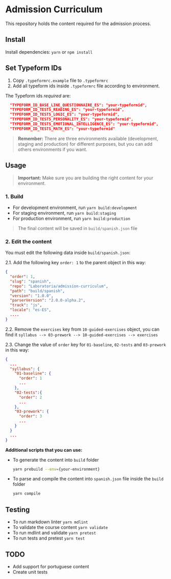 # Admission Curriculum

This repository holds the content required for the admission process.

## Install

Install dependencies: `yarn` or `npm install`

## Set Typeform IDs

1. Copy `.typeformrc.example` file to `.typeformrc`
2. Add all typeform ids inside `.typeformrc` file according to environment.

The Typeform ids _required_ are:

```json
  "TYPEFORM_ID_BASE_LINE_QUESTIONNAIRE_ES": "your-typeformid",
  "TYPEFORM_ID_TESTS_READING_ES": "your-typeformid",
  "TYPEFORM_ID_TESTS_LOGIC_ES": "your-typeformid",
  "TYPEFORM_ID_TESTS_PERSONALITY_ES": "your-typeformid",
  "TYPEFORM_ID_TESTS_EMOTIONAL_INTELLIGENCE_ES": "your-typeformid",
  "TYPEFORM_ID_TESTS_MATH_ES": "your-typeformid"
```

> __Remember:__ There are three environments available
> (development, staging and production) for different purposes, but you can add
> others environments if you want.


## Usage

> __Important:__ Make sure you are building the right content for your environment.

### 1. Build

- For development environment, run `yarn build:development`
- For staging environment, run `yarn build:staging`
- For production environment, run `yarn build:production`

> The final content will be saved in `build/spanish.json` file

### 2. Edit the content

You must edit the following data inside `build/spanish.json`:

2.1. Add the following key `order: 1` to the parent object in this way:

```json
{
  "order": 1,
  "slug": "spanish",
  "repo": "Laboratoria/admission-curriculum",
  "path": "build/spanish",
  "version": "1.0.0",
  "parserVersion": "2.0.0-alpha.2",
  "track": "js",
  "locale": "es-ES",
  ....
}
```

2.2. Remove the `exercises` key from `10-guided-exercises` object, you can find it
`syllabus --> 03-prework --> 10-guided-exercises --> exercises`

2.3. Change the value of `order` key for `01-baseline`, `02-tests` and `03-prework` in this way:

```json
{
  ...
  "syllabus": {
    "01-baseline": {
      "order": 1
      ...
    },
    "02-tests":{
      "order": 2
      ...
    },
    "03-prework": {
      "order": 3
      ...
    }
  }
  ...
}
```
__Additional scripts that you can use:__

- To generate the content into `build` folder

  ```bash
  yarn prebuild --env={your-environment}
  ```
- To parse and compile the content into `spanish.json` file inside the `build` folder

  ```bash
  yarn compile
  ```

## Testing

- To run markdown linter `yarn mdlint`
- To validate the course content `yarn validate`
- To run mdlint and validate `yarn pretest`
- To run tests and pretest `yarn test`

## TODO

- Add support for portuguese content
- Create unit tests
